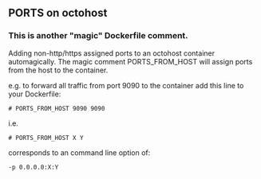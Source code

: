 ## PORTS on octohost

### This is another "magic" Dockerfile comment.

Adding non-http/https assigned ports to an octohost container automagically.
The magic comment PORTS\_FROM\_HOST will assign ports from the host to the container.

e.g. to forward all traffic from port 9090 to the container add this line to your Dockerfile:

`# PORTS_FROM_HOST 9090 9090`

i.e.

`# PORTS_FROM_HOST X Y`

corresponds to an command line option of:

`-p 0.0.0.0:X:Y`
